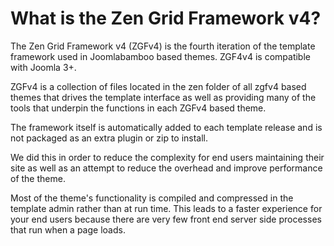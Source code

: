 What is the Zen Grid Framework v4?
====

The Zen Grid Framework v4 (ZGFv4) is the fourth iteration of the template framework used in Joomlabamboo based themes. ZGF4v4 is compatible with Joomla 3+.

ZGFv4 is a collection of files located in the zen folder of all zgfv4 based themes that drives the template interface as well as providing many of the tools that underpin  the functions in each ZGFv4 based theme.

The framework itself is automatically added to each template release and is not packaged as an extra plugin or zip to install.

We did this in order to reduce the complexity for end users maintaining their site as well as an attempt to reduce the overhead and improve performance of the theme.

Most of the theme's functionality is compiled and compressed in the template admin rather than at run time. This leads to a faster experience for your end users because there are very few front end server side processes that run when a page loads. 

